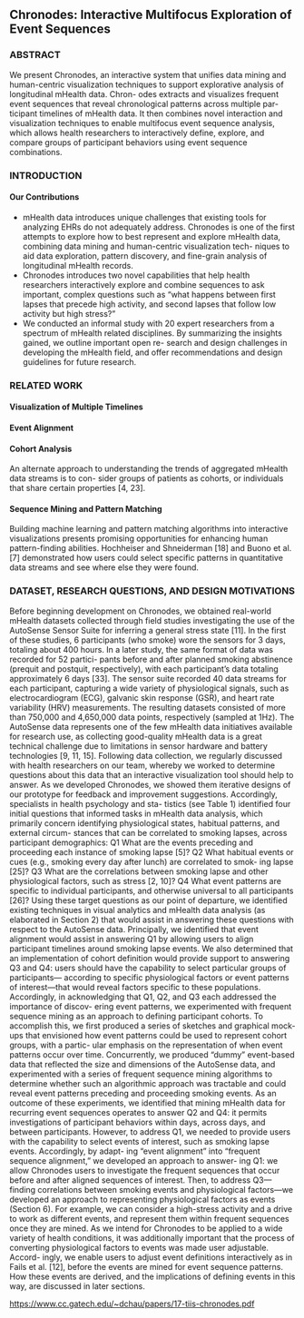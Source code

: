 ## Chronodes: Interactive Multifocus Exploration of Event Sequences
### ABSTRACT
We present Chronodes, an interactive system that unifies data mining and human-centric visualization techniques to support explorative analysis of longitudinal mHealth data. Chron- odes extracts and visualizes frequent event sequences that reveal chronological patterns across multiple par- ticipant timelines of mHealth data. It then combines novel interaction and visualization techniques to enable multifocus event sequence analysis, which allows health researchers to interactively define, explore, and compare groups of participant behaviors using event sequence combinations.

### INTRODUCTION
#### Our Contributions
* mHealth data introduces unique challenges that existing tools for analyzing EHRs do not adequately address. Chronodes is one of the first attempts to explore how to best represent and explore mHealth data, combining data mining and human-centric visualization tech- niques to aid data exploration, pattern discovery, and fine-grain analysis of longitudinal mHealth records.
* Chronodes introduces two novel capabilities that help health researchers interactively explore and combine sequences to ask important, complex questions such as “what happens between first lapses that precede high activity, and second lapses that follow low activity but high stress?” 
* We conducted an informal study with 20 expert researchers from a spectrum of mHealth
related disciplines. By summarizing the insights gained, we outline important open re- search and design challenges in developing the mHealth field, and offer recommendations and design guidelines for future research.

### RELATED WORK
#### Visualization of Multiple Timelines
#### Event Alignment
#### Cohort Analysis
An alternate approach to understanding the trends of aggregated mHealth data streams is to con- sider groups of patients as cohorts, or individuals that share certain properties [4, 23]. 
#### Sequence Mining and Pattern Matching
Building machine learning and pattern matching algorithms into interactive visualizations presents promising opportunities for enhancing human pattern-finding abilities. Hochheiser and Shneiderman [18] and Buono et al. [7] demonstrated how users could select specific patterns in quantitative data streams and see where else they were found. 

### DATASET, RESEARCH QUESTIONS, AND DESIGN MOTIVATIONS
Before beginning development on Chronodes, we obtained real-world mHealth datasets collected through field studies investigating the use of the AutoSense Sensor Suite for inferring a general stress state [11]. In the first of these studies, 6 participants (who smoke) wore the sensors for 3 days, totaling about 400 hours. In a later study, the same format of data was recorded for 52 partici- pants before and after planned smoking abstinence (prequit and postquit, respectively), with each participant’s data totaling approximately 6 days [33]. The sensor suite recorded 40 data streams for each participant, capturing a wide variety of physiological signals, such as electrocardiogram (ECG), galvanic skin response (GSR), and heart rate variability (HRV) measurements. The resulting datasets consisted of more than 750,000 and 4,650,000 data points, respectively (sampled at 1Hz). The AutoSense data represents one of the few mHealth data initiatives available for research use, as collecting good-quality mHealth data is a great technical challenge due to limitations in sensor hardware and battery technologies [9, 11, 15].
Following data collection, we regularly discussed with health researchers on our team, whereby we worked to determine questions about this data that an interactive visualization tool should help to answer. As we developed Chronodes, we showed them iterative designs of our prototype for feedback and improvement suggestions. Accordingly, specialists in health psychology and sta- tistics (see Table 1) identified four initial questions that informed tasks in mHealth data analysis, which primarily concern identifying physiological states, habitual patterns, and external circum- stances that can be correlated to smoking lapses, across participant demographics:
Q1 What are the events preceding and proceeding each instance of smoking lapse [5]?
Q2 What habitual events or cues (e.g., smoking every day after lunch) are correlated to smok-
ing lapse [25]?
Q3 What are the correlations between smoking lapse and other physiological factors, such as
stress [2, 10]?
Q4 What event patterns are specific to individual participants, and otherwise universal to all
participants [26]?
Using these target questions as our point of departure, we identified existing techniques in visual analytics and mHealth data analysis (as elaborated in Section 2) that would assist in answering these questions with respect to the AutoSense data. Principally, we identified that event alignment would assist in answering Q1 by allowing users to align participant timelines around smoking lapse events. We also determined that an implementation of cohort definition would provide support to answering Q3 and Q4: users should have the capability to select particular groups of participants— according to specific physiological factors or event patterns of interest—that would reveal factors specific to these populations.
Accordingly, in acknowledging that Q1, Q2, and Q3 each addressed the importance of discov- ering event patterns, we experimented with frequent sequence mining as an approach to defining participant cohorts. To accomplish this, we first produced a series of sketches and graphical mock- ups that envisioned how event patterns could be used to represent cohort groups, with a partic- ular emphasis on the representation of when event patterns occur over time. Concurrently, we produced “dummy” event-based data that reflected the size and dimensions of the AutoSense data, and experimented with a series of frequent sequence mining algorithms to determine whether such an algorithmic approach was tractable and could reveal event patterns preceding and proceeding smoking events.
As an outcome of these experiments, we identified that mining mHealth data for recurring event sequences operates to answer Q2 and Q4: it permits investigations of participant behaviors within days, across days, and between participants. However, to address Q1, we needed to provide users with the capability to select events of interest, such as smoking lapse events. Accordingly, by adapt- ing “event alignment” into “frequent sequence alignment,” we developed an approach to answer- ing Q1: we allow Chronodes users to investigate the frequent sequences that occur before and after aligned sequences of interest. Then, to address Q3—finding correlations between smoking events and physiological factors—we developed an approach to representing physiological factors as events (Section 6). For example, we can consider a high-stress activity and a drive to work as different events, and represent them within frequent sequences once they are mined. As we intend for Chronodes to be applied to a wide variety of health conditions, it was additionally important that the process of converting physiological factors to events was made user adjustable. Accord- ingly, we enable users to adjust event definitions interactively as in Fails et al. [12], before the events are mined for event sequence patterns. How these events are derived, and the implications of defining events in this way, are discussed in later sections.

https://www.cc.gatech.edu/~dchau/papers/17-tiis-chronodes.pdf
